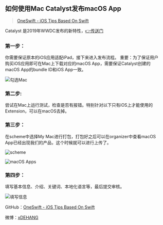 ## 如何使用Mac Catalyst发布macOS App

> [OneSwift - iOS Tips Based On Swift](https://bjdehang.github.io/OneSwift)


Catalyst 是2019年WWDC发布的新特性，[👉传送门](https://developer.apple.com/documentation/uikit/mac_catalyst)

### 第一步：
你需要保证原本的iOS应用适配iPad，接下来进入发布流程。
重要：为了保证用户购买iOS应用即可在Mac上下载对应的macOS App，需要保证Catalyst创建的macOS App的bundle ID和iOS App一致。

![勾选Mac](https://bjdehang.github.io/OneSwift/img/15/勾选Mac.png)

### 第二步: 
尝试在Mac上运行测试，检查是否有报错。特别针对以下只有iOS上才能使用的Extension，可以在macOS去掉。

### 第三步：
在scheme中选择My Mac进行打包，打包好之后可以在organizer中查看macOS App已经出现我们的产品，这个时候就可以进行上传了。

![scheme](https://bjdehang.github.io/OneSwift/img/15/scheme.png)

![macOS Apps](https://bjdehang.github.io/OneSwift/img/15/macOSApps.png)

### 第四步：
填写基本信息、介绍、关键词、本地化语言等，最后提交审核。

![填写信息](https://bjdehang.github.io/OneSwift/img/15/填写信息.png)

GitHub：[OneSwift - iOS Tips Based On Swift](https://bjdehang.github.io/OneSwift)

微博：[xDEHANG](https://weibo.com/bujidehang)
